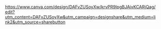 https://www.canva.com/design/DAFvZUSoyXw/krvPR9lpgBJAivKCARjQag/edit?utm_content=DAFvZUSoyXw&utm_campaign=designshare&utm_medium=link2&utm_source=sharebutton